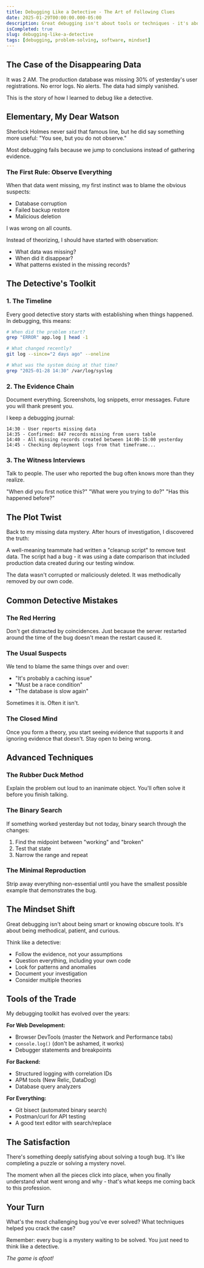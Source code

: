 ```yaml
---
title: Debugging Like a Detective - The Art of Following Clues
date: 2025-01-29T00:00:00.000-05:00
description: Great debugging isn't about tools or techniques - it's about thinking like Sherlock Holmes.
isCompleted: true
slug: debugging-like-a-detective
tags: [debugging, problem-solving, software, mindset]
---
```


## The Case of the Disappearing Data

It was 2 AM. The production database was missing 30% of yesterday's user registrations. No error logs. No alerts. The data had simply vanished.

This is the story of how I learned to debug like a detective.

## Elementary, My Dear Watson

Sherlock Holmes never said that famous line, but he did say something more useful: "You see, but you do not observe."

Most debugging fails because we jump to conclusions instead of gathering evidence.

### The First Rule: Observe Everything

When that data went missing, my first instinct was to blame the obvious suspects:
- Database corruption
- Failed backup restore  
- Malicious deletion

I was wrong on all counts.

Instead of theorizing, I should have started with observation:
- What data was missing?
- When did it disappear?
- What patterns existed in the missing records?

## The Detective's Toolkit

### 1. The Timeline

Every good detective story starts with establishing when things happened. In debugging, this means:

```bash
# When did the problem start?
grep "ERROR" app.log | head -1

# What changed recently?
git log --since="2 days ago" --oneline

# What was the system doing at that time?
grep "2025-01-28 14:30" /var/log/syslog
```

### 2. The Evidence Chain

Document everything. Screenshots, log snippets, error messages. Future you will thank present you.

I keep a debugging journal:
```
14:30 - User reports missing data
14:35 - Confirmed: 847 records missing from users table
14:40 - All missing records created between 14:00-15:00 yesterday
14:45 - Checking deployment logs from that timeframe...
```

### 3. The Witness Interviews

Talk to people. The user who reported the bug often knows more than they realize.

"When did you first notice this?"
"What were you trying to do?"
"Has this happened before?"

## The Plot Twist

Back to my missing data mystery. After hours of investigation, I discovered the truth:

A well-meaning teammate had written a "cleanup script" to remove test data. The script had a bug - it was using a date comparison that included production data created during our testing window.

The data wasn't corrupted or maliciously deleted. It was methodically removed by our own code.

## Common Detective Mistakes

### The Red Herring

Don't get distracted by coincidences. Just because the server restarted around the time of the bug doesn't mean the restart caused it.

### The Usual Suspects

We tend to blame the same things over and over:
- "It's probably a caching issue"
- "Must be a race condition"  
- "The database is slow again"

Sometimes it is. Often it isn't.

### The Closed Mind

Once you form a theory, you start seeing evidence that supports it and ignoring evidence that doesn't. Stay open to being wrong.

## Advanced Techniques

### The Rubber Duck Method

Explain the problem out loud to an inanimate object. You'll often solve it before you finish talking.

### The Binary Search

If something worked yesterday but not today, binary search through the changes:
1. Find the midpoint between "working" and "broken"
2. Test that state
3. Narrow the range and repeat

### The Minimal Reproduction

Strip away everything non-essential until you have the smallest possible example that demonstrates the bug.

## The Mindset Shift

Great debugging isn't about being smart or knowing obscure tools. It's about being methodical, patient, and curious.

Think like a detective:
- Follow the evidence, not your assumptions
- Question everything, including your own code
- Look for patterns and anomalies
- Document your investigation
- Consider multiple theories

## Tools of the Trade

My debugging toolkit has evolved over the years:

**For Web Development:**
- Browser DevTools (master the Network and Performance tabs)
- `console.log()` (don't be ashamed, it works)
- Debugger statements and breakpoints

**For Backend:**
- Structured logging with correlation IDs
- APM tools (New Relic, DataDog)
- Database query analyzers

**For Everything:**
- Git bisect (automated binary search)
- Postman/curl for API testing
- A good text editor with search/replace

## The Satisfaction

There's something deeply satisfying about solving a tough bug. It's like completing a puzzle or solving a mystery novel.

The moment when all the pieces click into place, when you finally understand what went wrong and why - that's what keeps me coming back to this profession.

## Your Turn

What's the most challenging bug you've ever solved? What techniques helped you crack the case?

Remember: every bug is a mystery waiting to be solved. You just need to think like a detective.

*The game is afoot!*